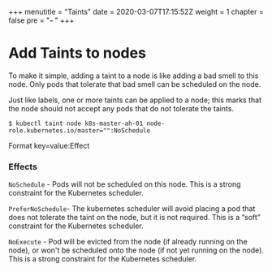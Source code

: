 +++
menutitle = "Taints"
date = 2020-03-07T17:15:52Z
weight = 1
chapter = false
pre = "<b>- </b>"
+++

# Add Taints to nodes

To make it simple, adding a taint to a node is like adding a bad smell to this node. Only pods that tolerate that bad smell can be scheduled on the node.

Just like labels, one or more taints can be applied to a node; this marks that the node should not accept any pods that do not tolerate the taints. 

```shell
$ kubectl taint node k8s-master-ah-01 node-role.kubernetes.io/master="":NoSchedule
```

Format key=value:Effect

### Effects

`NoSchedule` - Pods will not be scheduled on this node. This is a strong constraint for the Kubernetes scheduler.

`PreferNoSchedule`- The kubernetes scheduler will avoid placing a pod that does not tolerate the taint on the node, but it is not required. This is a “soft” constraint for the Kubernetes scheduler.

`NoExecute` - Pod will be evicted from the node (if already running on the node), or won't be scheduled onto the node (if not yet running on the node). This is a strong constraint for the Kubernetes scheduler.

